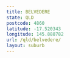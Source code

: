 ```yaml
---
title: BELVEDERE
state: QLD
postcode: 4860
latitude: -17.520343
longitude: 145.888782
url: /qld/belvedere/
layout: suburb
---
```

